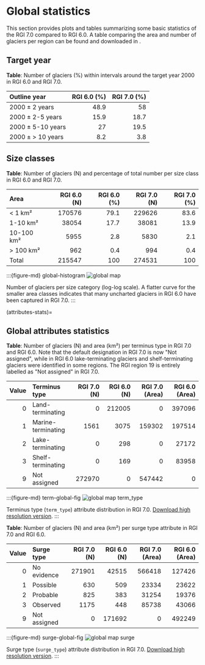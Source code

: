 # Global statistics 

This section provides plots and tables summarizing some basic statistics of the RGI 7.0 compared to RGI 6.0. A table comparing the area and number of glaciers per region can be found and downloaded in [](regions/overview).

## Target year

**Table**: Number of glaciers (%) within intervals around the target year 2000 in RGI 6.0 and RGI 7.0.

| Outline year      |   RGI 6.0 (%) |   RGI 7.0 (%) |
|:------------------|--------------:|--------------:|
| 2000 ± 2 years    |          48.9 |          58   |
| 2000 ± 2-5 years  |          15.9 |          18.7 |
| 2000 ± 5-10 years |          27   |          19.5 |
| 2000 ± > 10 years |           8.2 |           3.8 |

## Size classes

**Table**: Number of glaciers (N) and percentage of total number per size class in RGI 6.0 and RGI 7.0.

| Area       |   RGI 6.0 (N) |   RGI 6.0 (%) |   RGI 7.0 (N) |   RGI 7.0 (%) |
|:-----------|--------------:|--------------:|--------------:|--------------:|
| < 1 km²    |        170576 |          79.1 |        229626 |          83.6 |
| 1-10 km²   |         38054 |          17.7 |         38081 |          13.9 |
| 10-100 km² |          5955 |           2.8 |          5830 |           2.1 |
| > 100 km²  |           962 |           0.4 |           994 |           0.4 |
| Total      |        215547 |         100   |        274531 |         100   |

:::{figure-md} global-histogram
<img src="https://cluster.klima.uni-bremen.de/~fmaussion/misc/rgi7_data/l3_rgi7a_plots/global_histogram.png" alt="global map" class="bg-primary mb-1">

Number of glaciers per size category (log-log scale). A flatter curve for the smaller area classes indicates that many uncharted glaciers in RGI 6.0 have been captured in RGI 7.0.
:::

(attributes-stats)=
## Global attributes statistics

**Table**: Number of glaciers (N) and area (km²) per terminus type in RGI 7.0 and RGI 6.0. Note that the default designation in RGI 7.0 is now "Not assigned", while in RGI 6.0 lake-terminating glaciers and shelf-terminating glaciers were identified in some regions. The RGI region 19 is entirely labelled as "Not assigned" in RGI 7.0.

|   Value | Terminus type      |   RGI 7.0 (N) |   RGI 6.0 (N) |   RGI 7.0 (Area) |   RGI 6.0 (Area) |
|--------:|:-------------------|--------------:|--------------:|-----------------:|-----------------:|
|       0 | Land-terminating   |             0 |        212005 |                0 |           397096 |
|       1 | Marine-terminating |          1561 |          3075 |           159302 |           197514 |
|       2 | Lake-terminating   |             0 |           298 |                0 |            27172 |
|       3 | Shelf-terminating  |             0 |           169 |                0 |            83958 |
|       9 | Not assigned       |        272970 |             0 |           547442 |                0 |

:::{figure-md} term-global-fig
<img src="https://cluster.klima.uni-bremen.de/~fmaussion/misc/rgi7_data/l3_rgi7a_plots/global_map_term_type_small.jpeg" alt="global map term_type" class="bg-primary mb-1">

Terminus type (`term_type`) attribute distribution in RGI 7.0. [Download high resolution version](https://cluster.klima.uni-bremen.de/~fmaussion/misc/rgi7_data/l3_rgi7a_plots/global_map_term_type.png).
:::

**Table**: Number of glaciers (N) and area (km²) per surge type attribute in RGI 7.0 and RGI 6.0. 

|   Value | Surge type   |   RGI 7.0 (N) |   RGI 6.0 (N) |   RGI 7.0 (Area) |   RGI 6.0 (Area) |
|--------:|:-------------|--------------:|--------------:|-----------------:|-----------------:|
|       0 | No evidence  |        271901 |         42515 |           566418 |           127426 |
|       1 | Possible     |           630 |           509 |            23334 |            23622 |
|       2 | Probable     |           825 |           383 |            31254 |            19376 |
|       3 | Observed     |          1175 |           448 |            85738 |            43066 |
|       9 | Not assigned |             0 |        171692 |                0 |           492249 |

:::{figure-md} surge-global-fig
<img src="https://cluster.klima.uni-bremen.de/~fmaussion/misc/rgi7_data/l3_rgi7a_plots/global_map_surge_small.jpeg" alt="global map surge" class="bg-primary mb-1">

 Surge type (`surge_type`) attribute distribution in RGI 7.0. [Download high resolution version](https://cluster.klima.uni-bremen.de/~fmaussion/misc/rgi7_data/l3_rgi7a_plots/global_map_surge.png).
:::
